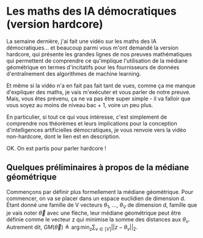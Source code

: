 # Les maths des IA démocratiques (version hardcore)

La semaine dernière, j'ai fait une vidéo sur les maths des IA démocratiques...
et beaucoup parmi vous m'ont demandé la version hardcore,
qui présente les grandes lignes de nos preuves mathématiques
qui permettent de comprendre ce qu'implique l'utilisation de la médiane géométrique
en termes d'incitatifs pour les fournisseurs de données d'entraînement 
des algorithmes de machine learning.

Et même si la vidéo n'a en fait pas fait tant de vues, 
comme ça me manque d'expliquer des maths,
je vais m'exécuter et vous parler de notre preuve.
Mais, vous êtes prévenu, ça ne va pas être super simple - 
il va falloir que vous soyez au moins de niveau bac + 1, voire un peu plus.

En particulier, si tout ce qui vous intéresse, 
c'est simplement de comprendre nos théorèmes 
et leurs implications pour la conception d'intelligences artificielles démocratiques,
je vous renvoie vers la vidéo non-hardcore, dont le lien est en description.

OK. On est partis pour parler hardcore !

## Quelques préliminaires à propos de la médiane géométrique

Commençons par définir plus formellement la médiane géométrique.
Pour commencer, on va se placer dans un espace euclidien de dimension d.
Étant donné une famille de V vecteurs $\theta_1$, ..., $\theta_V$ de dimension d, 
famille que je vais noter $\vec \theta$ avec une flèche,
leur médiane géométrique peut être définie comme le vecteur z
qui minimise la somme des distances aux $\theta_v$.
Autrement dit, $GM(\vec \theta) \triangleq \arg\min_z \sum_{v \in [V]} || z - \theta_v ||_2$.



